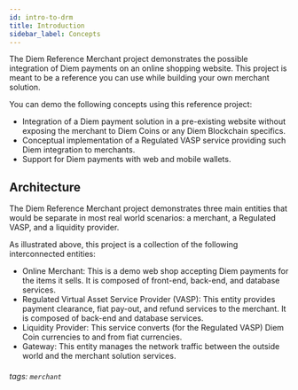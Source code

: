 ```yaml
---
id: intro-to-drm
title: Introduction
sidebar_label: Concepts
---
```




The Diem Reference Merchant project demonstrates the possible  integration of Diem payments on an online shopping website. This project is meant to be a reference you can use while building your own merchant solution.

You can demo the following concepts using this reference project:

* Integration of a Diem payment solution in a pre-existing website without exposing the merchant to Diem Coins or any Diem Blockchain specifics.
* Conceptual implementation of a Regulated VASP service providing such Diem integration to merchants.
* Support for Diem payments with web and mobile wallets.






## Architecture

The Diem Reference Merchant project demonstrates three main entities that would be separate in most real world scenarios: a merchant, a Regulated VASP, and a liquidity provider.

As illustrated above, this project is a collection of the following interconnected entities:

* Online Merchant: This is a demo web shop accepting Diem payments for the items it sells. It is composed of front-end, back-end, and database services.
* Regulated Virtual Asset Service Provider (VASP): This entity provides payment clearance, fiat pay-out, and refund services to the merchant. It is composed of back-end and database services.
* Liquidity Provider: This service converts (for the Regulated VASP) Diem Coin currencies to and from fiat currencies.
* Gateway: This entity manages the network traffic between the outside world and the merchant solution services.


###### tags: `merchant`
